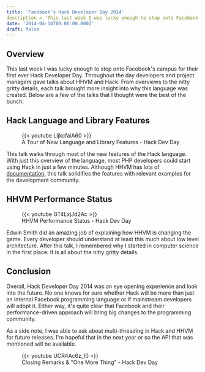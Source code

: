 ```yaml
---
title: 'Facebook’s Hack Developer Day 2014'
description = 'This last week I was lucky enough to step onto Facebook's campus for their first ever Hack Developer Day. Throughout the day developers and project managers gave talks about HHVM and Hack. From overviews to the nitty gritty details, each talk brought more insight into why this language was created.'
date: '2014-04-14T00:00:00.000Z'
draft: false
---
```


## Overview
This last week I was lucky enough to step onto Facebook's campus for their first ever Hack Developer Day. Throughout the day developers and project managers gave talks about HHVM and Hack. From overviews to the nitty gritty details, each talk brought more insight into why this language was created. Below are a few of the talks that I thought were the best of the bunch.

## Hack Language and Library Features

<figure>
  <div class=“video-container”>
    {{< youtube LIjkcfaiA60 >}} 
  </div>
  <figcaption>A Tour of New Language and Library Features - Hack Dev Day</figcaption>
</figure>

This talk walks through most of the new features of the Hack language. With just this overview of the language, most PHP developers could start using Hack in just a few minutes. Although HHVM has lots of [documentation](http://docs.hhvm.com/), this talk solidifies the features with relevant examples for the development community.

## HHVM Performance Status

<figure>
  <div class=“video-container”>
    {{< youtube GT4LxjJd2Ac >}} 
  </div>
  <figcaption>HHVM Performance Status - Hack Dev Day</figcaption>
</figure>


Edwin Smith did an amazing job of explaining how HHVM is changing the game. Every developer should understand at least this much about low level architecture. After this talk, I remembered why I started in computer science in the first place. It is all about the nitty gritty details.

## Conclusion
Overall, Hack Developer Day 2014 was an eye opening experience and look into the future. No one knows for sure whether Hack will be more than just an internal Facebook programming language or if mainstream developers will adopt it. Either way, it's quite clear that Facebook and their performance-driven approach will bring big changes to the programming community.

As a side note, I was able to ask about multi-threading in Hack and HHVM for future releases. I'm hopeful that in the next year or so the API that was mentioned will be available.

<figure>
  <div class=“video-container”>
    {{< youtube UCR4Ac6z_l0 >}} 
  </div>
  <figcaption>Closing Remarks & "One More Thing" - Hack Dev Day</figcaption>
</figure>
